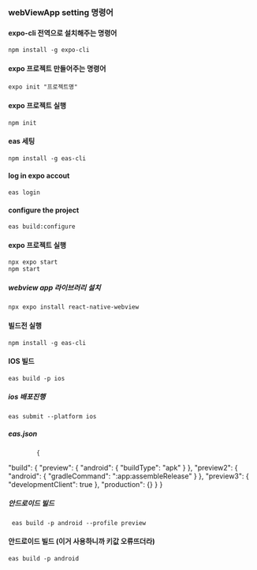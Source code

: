 ### webViewApp setting 명령어

#### expo-cli 전역으로 설치해주는 명령어
    npm install -g expo-cli 

#### expo 프로젝트 만들어주는 명령어
    expo init "프로젝트명"
    
#### expo 프로젝트 실행
    npm init
#### eas 세팅
    npm install -g eas-cli

#### log in expo accout
    eas login

#### configure the project
    eas build:configure

#### expo 프로젝트 실행
    npx expo start 
    npm start 
     
##### webview app 라이브러리 설치
    npx expo install react-native-webview
    
#### 빌드전 실행
    npm install -g eas-cli

#### IOS 빌드
    eas build -p ios

##### ios 배포진행
    eas submit --platform ios 

##### eas.json
            {
  "build": {
    "preview": {
      "android": {
        "buildType": "apk"
      }
    },
    "preview2": {
      "android": {
        "gradleCommand": ":app:assembleRelease"
      }
    },
    "preview3": {
      "developmentClient": true
    },
    "production": {}
  }
}


##### 안드로이드 빌드
     eas build -p android --profile preview
     
#### 안드로이드 빌드 (이거 사용하니까 키값 오류뜨더라)
    eas build -p android
